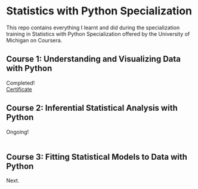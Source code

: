 # Statistics with Python Specialization
This repo contains everything I learnt and did during the specialization training in Statistics with Python Specialization offered by the University of Michigan on Coursera.

## Course 1: Understanding and Visualizing Data with Python
Completed! <br>
[Certificate](https://coursera.org/share/471090739cae0eadba83f66cc57c5e99)
## Course 2: Inferential Statistical Analysis with Python
Ongoing! <br>
<br>
## Course 3: Fitting Statistical Models to Data with Python
Next. <br>
<br>